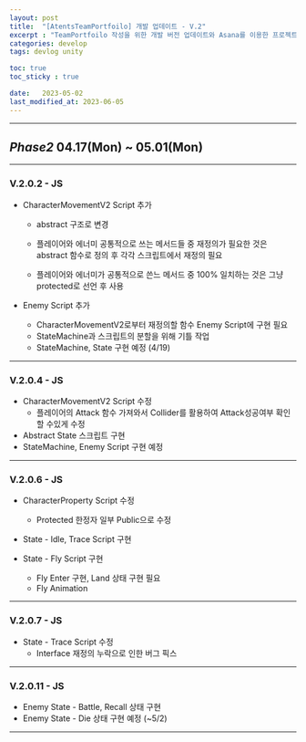 ```yaml
---
layout: post
title:  "[AtentsTeamPortfoilo] 개발 업데이트 - V.2"
excerpt : "TeamPortfoilo 작성을 위한 개발 버전 업데이트와 Asana를 이용한 프로젝트 매니지먼트"
categories: develop
tags: devlog unity

toc: true
toc_sticky : true

date:   2023-05-02
last_modified_at: 2023-06-05
---
```

---
## ***Phase2*** 04.17(Mon) ~ 05.01(Mon)
---
### V.2.0.2 - JS
* CharacterMovementV2 Script 추가  
  - abstract 구조로 변경  

  - 플레이어와 에너미 공통적으로 쓰는 메서드들 중 재정의가 필요한 것은 abstract 함수로 정의 후 각각 스크립트에서 재정의 필요  

  - 플레이어와 에너미가 공통적으로 쓴느 메서드 중 100% 일치하는 것은 그냥 protected로 선언 후 사용  

* Enemy Script 추가  
  - CharacterMovementV2로부터 재정의할 함수 Enemy Script에 구현 필요  
  - StateMachine과 스크립트의 분할을 위해 기틀 작업  
  - StateMachine, State 구현 예정 (4/19)  

---
### V.2.0.4 - JS
* CharacterMovementV2 Script 수정  
  - 플레이어의 Attack 함수 가져와서 Collider를 활용하여 Attack성공여부 확인 할 수있게 수정  
* Abstract State 스크립트 구현  
* StateMachine, Enemy Script 구현 예정

---
### V.2.0.6 - JS  

* CharacterProperty Script 수정  
  - Protected 한정자 일부 Public으로 수정  

* State - Idle, Trace Script 구현  

* State - Fly Script 구현  
  - Fly Enter 구현, Land 상태 구현 필요
  - Fly Animation 

---
### V.2.0.7 - JS  
* State - Trace Script 수정  
  - Interface 재정의 누락으로 인한 버그 픽스  

---
### V.2.0.11 - JS  
* Enemy State - Battle, Recall 상태 구현  
* Enemy State - Die 상태 구현 예정 (~5/2)  

---